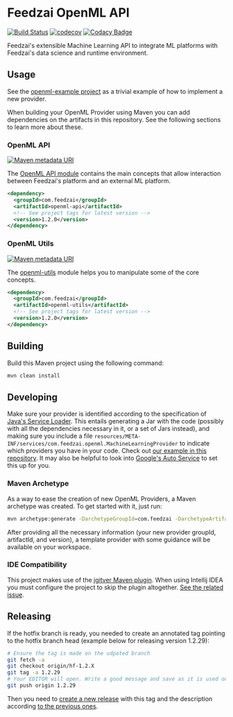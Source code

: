 # Feedzai OpenML API
[![Build Status](https://travis-ci.com/feedzai/feedzai-openml.svg?branch=master)](https://travis-ci.com/feedzai/feedzai-openml)
[![codecov](https://codecov.io/gh/feedzai/feedzai-openml/branch/master/graph/badge.svg)](https://codecov.io/gh/feedzai/feedzai-openml)
[![Codacy Badge](https://api.codacy.com/project/badge/Grade/052dc81a4434474da9a4f048c40a52eb?branch=master)](https://www.codacy.com/app/feedzai/feedzai-openml?utm_source=github.com&amp;utm_medium=referral&amp;utm_content=feedzai/feedzai-openml&amp;utm_campaign=Badge_Grade)

Feedzai's extensible Machine Learning API to integrate ML platforms with Feedzai's data science and runtime environment.

## Usage
See the [openml-example project](https://github.com/feedzai/feedzai-openml/tree/master/openml-example) as a trivial example of how to implement a new provider.

When building your OpenML Provider using Maven you can add dependencies on the artifacts in this repository. See the following sections to learn more about these.

### OpenML API
[![Maven metadata URI](https://img.shields.io/maven-metadata/v/http/central.maven.org/maven2/com/feedzai/openml-api/maven-metadata.xml.svg)](https://mvnrepository.com/artifact/com.feedzai/openml-api)

The [OpenML API module](https://github.com/feedzai/feedzai-openml/tree/master/openml-api) contains the main concepts that allow interaction between Feedzai's platform and an external ML platform.

```xml
<dependency>
  <groupId>com.feedzai</groupId>
  <artifactId>openml-api</artifactId>
  <!-- See project tags for latest version -->
  <version>1.2.0</version>
</dependency>
```

### OpenML Utils
[![Maven metadata URI](https://img.shields.io/maven-metadata/v/http/central.maven.org/maven2/com/feedzai/openml-utils/maven-metadata.xml.svg)](https://mvnrepository.com/artifact/com.feedzai/openml-utils)

The [openml-utils](https://github.com/feedzai/feedzai-openml/tree/master/openml-example) module helps you to manipulate some of the core concepts.

```xml
<dependency>
  <groupId>com.feedzai</groupId>
  <artifactId>openml-utils</artifactId>
  <!-- See project tags for latest version -->
  <version>1.2.0</version>
</dependency>
```

## Building
Build this Maven project using the following command:
```bash
mvn clean install
```


## Developing

Make sure your provider is identified according to the specification of [Java's Service Loader](https://docs.oracle.com/javase/9/docs/api/java/util/ServiceLoader.html). This entails generating a Jar with the code (possibly with all the dependencies necessary in it, or a set of Jars instead), and making sure you include a file `resources/META-INF/services/com.feedzai.openml.MachineLearningProvider` to indicate which providers you have in your code. Check out [our example in this repository](https://github.com/feedzai/feedzai-openml/blob/master/openml-example/src/main/resources/META-INF/services/com.feedzai.mlapi.provider.MachineLearningProvider). It may also be helpful to look into [Google's Auto Service](https://github.com/google/auto/tree/master/service) to set this up for you.

### Maven Archetype

As a way to ease the creation of new OpenML Providers, a Maven archetype was created. To get started with it, just run:

```bash
mvn archetype:generate -DarchetypeGroupId=com.feedzai -DarchetypeArtifactId=openml-provider-archetype -DarchetypeVersion=1.2.0
```

After providing all the necessary information (your new provider groupId, artifactId, and version), a template provider with some guidance will be available on your workspace.

### IDE Compatibility

This project makes use of the [jgitver Maven plugin](https://github.com/jgitver/jgitver). When using Intellij IDEA you
must configure the project to skip the plugin altogether. [See the related issue](https://github.com/jgitver/jgitver-maven-plugin/wiki/Intellij-IDEA-configuration).

## Releasing

If the hotfix branch is ready, you needed to create an annotated tag pointing to the hotfix branch head (example below for releasing version 1.2.29):

```bash
# Ensure the tag is made on the udpated branch
git fetch -a
git checkout origin/hf-1.2.X
git tag -a 1.2.29
# Your EDITOR will open. Write a good message and save as it is used on Github as a release message
git push origin 1.2.29
```

Then you need to [create a new release](https://github.com/feedzai/feedzai-openml/releases/new) with this tag and the description according [to the previous ones](https://github.com/feedzai/feedzai-openml/releases).
